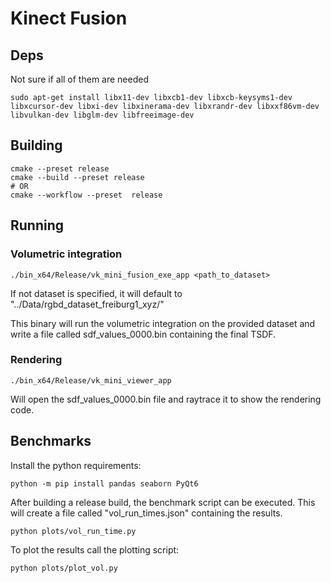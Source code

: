 # Kinect Fusion

## Deps
Not sure if all of them are needed
```
sudo apt-get install libx11-dev libxcb1-dev libxcb-keysyms1-dev libxcursor-dev libxi-dev libxinerama-dev libxrandr-dev libxxf86vm-dev libvulkan-dev libglm-dev libfreeimage-dev
```

## Building
```
cmake --preset release
cmake --build --preset release
# OR
cmake --workflow --preset  release
```

## Running

### Volumetric integration
```
./bin_x64/Release/vk_mini_fusion_exe_app <path_to_dataset>
```
If not dataset is specified, it will default to "../Data/rgbd_dataset_freiburg1_xyz/"

This binary will run the volumetric integration on the provided dataset and write a file called sdf_values_0000.bin containing the final TSDF.

### Rendering

```
./bin_x64/Release/vk_mini_viewer_app
```

Will open the sdf_values_0000.bin file and raytrace it to show the rendering code.

## Benchmarks
Install the python requirements:
```
python -m pip install pandas seaborn PyQt6
```

After building a release build, the benchmark script can be executed. This will create a file called "vol_run_times.json" containing the results.
```
python plots/vol_run_time.py
```

To plot the results call the plotting script:
```
python plots/plot_vol.py
```